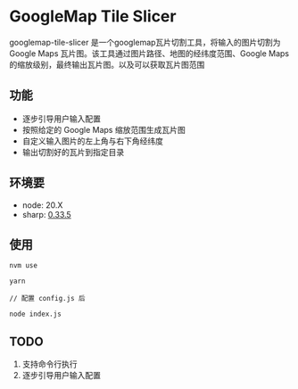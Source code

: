 # GoogleMap Tile Slicer

googlemap-tile-slicer 是一个googlemap瓦片切割工具，将输入的图片切割为 Google Maps 瓦片图。该工具通过图片路径、地图的经纬度范围、Google Maps 的缩放级别，最终输出瓦片图。以及可以获取瓦片图范围

## 功能

- 逐步引导用户输入配置
- 按照给定的 Google Maps 缩放范围生成瓦片图
- 自定义输入图片的左上角与右下角经纬度
- 输出切割好的瓦片到指定目录

## 环境要

- node: 20.X
- sharp: [0.33.5](https://github.com/lovell/sharp)



## 使用



```
nvm use

yarn

// 配置 config.js 后

node index.js
```

## TODO

1. 支持命令行执行
2. 逐步引导用户输入配置


